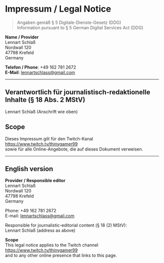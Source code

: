 # Impressum / Legal Notice  

> Angaben gemäß § 5 Digitale-Dienste-Gesetz (DDG)  
> Information pursuant to § 5 German Digital Services Act (DDG)  

**Name / Provider**  
Lennart Schlaß  
Nordwall 120  
47798 Krefeld  
Germany  

**Telefon / Phone**: +49 162 781 2672  
**E-Mail**: lennartschlass@gmail.com  

---

## Verantwortlich für journalistisch-redaktionelle Inhalte (§ 18 Abs. 2 MStV)  
Lennart Schlaß (Anschrift wie oben)  

## Scope  
Dieses Impressum gilt für den Twitch-Kanal  
<https://www.twitch.tv/thinygamer99>  
sowie für alle Online-Angebote, die auf dieses Dokument verweisen.  

---

## English version  

**Provider / Responsible editor**  
Lennart Schlaß  
Nordwall 120  
47798 Krefeld  
Germany  

Phone: +49 162 781 2672  
E-mail: lennartschlass@gmail.com  

Responsible for journalistic-editorial content (§ 18 (2) MStV):  
Lennart Schlaß (address as above)  

**Scope**  
This legal notice applies to the Twitch channel  
<https://www.twitch.tv/thinygamer99>  
and to any other online presence that links to this page.  
